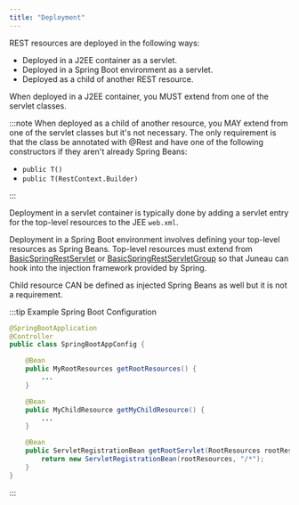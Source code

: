 ```yaml
---
title: "Deployment"
---
```


REST resources are deployed in the following ways:

- Deployed in a J2EE container as a servlet.
- Deployed in a Spring Boot environment as a servlet.
- Deployed as a child of another REST resource.

When deployed in a J2EE container, you MUST extend from one of the servlet classes.

:::note
When deployed as a child of another resource, you MAY extend from one of the servlet classes but it's not necessary.
The only requirement is that the class be annotated with @Rest and have one of the following constructors if they aren't
already Spring Beans:

- `public T()`
- `public T(RestContext.Builder)`

:::

Deployment in a servlet container is typically done by adding a servlet entry for the top-level resources to the JEE
`web.xml`.

Deployment in a Spring Boot environment involves defining your top-level resources as Spring Beans.
Top-level resources must extend from [BasicSpringRestServlet]({{API_DOCS}}/org/apache/juneau/rest/springboot/BasicSpringRestServlet.html) or [BasicSpringRestServletGroup]({{API_DOCS}}/org/apache/juneau/rest/springboot/BasicSpringRestServletGroup.html) so that Juneau can hook into the injection framework provided by Spring.

Child resource CAN be defined as injected Spring Beans as well but it is not a requirement.

:::tip Example Spring Boot Configuration
```java
@SpringBootApplication
@Controller
public class SpringBootAppConfig {

    @Bean
    public MyRootResources getRootResources() {
        ...
    }

    @Bean
    public MyChildResource getMyChildResource() {
        ...
    }

    @Bean
    public ServletRegistrationBean getRootServlet(RootResources rootResources) {
        return new ServletRegistrationBean(rootResources, "/*");
    }
}
```
:::